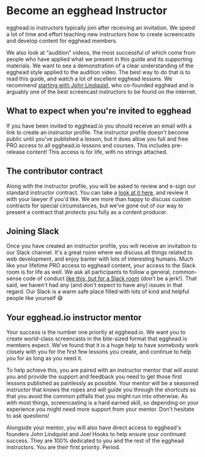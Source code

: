 # Become an egghead Instructor
egghead.io instructors typically join after receiving an invitation. We spend a lot of time and effort teaching new instructors how to create screencasts and develop content for egghead members.

We also look at “audition” videos, the most successful of which come from people who have applied what we present in this guide and its supporting materials. We want to see a demonstration of a clear understanding of the egghead style applied to the audition video. The best way to do that is to read this guide, and watch a lot of excellent egghead lessons. We recommend [starting with John Lindquist](https://egghead.io/instructors/john-lindquist), who co-founded egghead and is arguably one of the best screencast instructors to be found  on the internet.

## What to expect when you're invited to egghead

If you have been invited to egghead.io you should receive an email with a link to create an instructor profile. The instructor profile doesn't become public until you've published a lesson, but it does allow you full and free PRO access to all egghead.io lessons and courses. This includes pre-release content! This access is for life, with no strings attached.

## The contributor contract

Along with the instructor profile, you will be asked to review and e-sign our standard instructor contract. You can take a [look at it here](https://docs.google.com/document/d/17jNT6R6SNb9OVYSnpTDqevMh80XZ8Gu3VeYoLZck0v4/edit?usp=sharing), and review it with your lawyer if you'd like. We are more than happy to discuss custom contracts for special circumstances, but we've gone out of our way to present a contract that protects you fully as a content producer.

## Joining Slack

Once you have created an instructor profile, you will receive an invitation to our Slack channel. It's a great room where we discuss all things related to web development, and enjoy banter with lots of interesting humans. Much like your lifetime PRO access to egghead content, your access to the Slack room is for life as well. We ask all participants to follow a general, common-sense code of conduct [like this, but for a Slack room](http://confcodeofconduct.com/) (don’t be a jerk!).  That said, we haven't had any (and don't expect to have any) issues in that regard. Our Slack is a warm safe place filled with lots of kind and helpful people like yourself 😄

## Your egghead.io instructor mentor

Your success is the number one priority at egghead.io. We want you to create world-class screencasts in the bite-sized format that egghead.io members expect. We've found that it is a huge help to have somebody work closely with you for the first few lessons you create, and continue to help you for as long as you need it.

To help achieve this, you are paired with an instructor mentor that will assist you and provide the support and feedback you need to get those first lessons published as painlessly as possible.
Your mentor will be a seasoned instructor that knows the ropes and will guide you through the shortcuts so that you avoid the common pitfalls that you might run into otherwise. As with most things, screencasting is a hard earned skill, so depending on your experience you might need more support from your mentor. Don't hesitate to ask questions!

Alongside your mentor, you will also have direct access to egghead's founders John Lindquist and Joel Hooks to help ensure your continued success. They are 100% dedicated to you and the rest of the egghead instructors. You are their first priority. Period.

